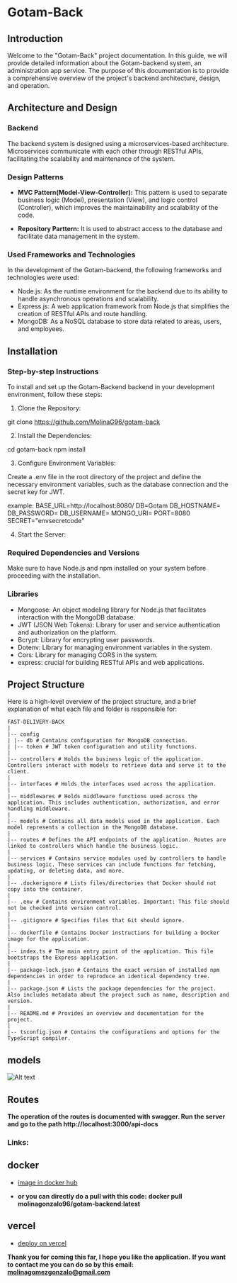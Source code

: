 # Gotam-Back

## Introduction

Welcome to the "Gotam-Back" project documentation. In this guide, we will provide detailed information about the Gotam-backend system, an administration app service. The purpose of this documentation is to provide a comprehensive overview of the project's backend architecture, design, and operation.

## Architecture and Design

### Backend

The backend system is designed using a microservices-based architecture. Microservices communicate with each other through RESTful APIs, facilitating the scalability and maintenance of the system.

### Design Patterns

-   **MVC Pattern(Model-View-Controller):** This pattern is used to separate business logic (Model), presentation (View), and logic control (Controller), which improves the maintainability and scalability of the code.

-   **Repository Parttern:** It is used to abstract access to the database and facilitate data management in the system.

### Used Frameworks and Technologies

In the development of the Gotam-backend, the following frameworks and technologies were used:

-   Node.js: As the runtime environment for the backend due to its ability to handle asynchronous operations and scalability.
-   Express.js: A web application framework from Node.js that simplifies the creation of RESTful APIs and route handling.
-   MongoDB: As a NoSQL database to store data related to areas, users, and employees.

## Installation

### Step-by-step Instructions

To install and set up the Gotam-Backend backend in your development environment, follow these steps:

1. Clone the Repository:

git clone https://github.com/MolinaG96/gotam-back

2. Install the Dependencies:

cd gotam-back
npm install

3. Configure Environment Variables:

Create a .env file in the root directory of the project and define the necessary environment variables, such as the database connection and the secret key for JWT.

example:
BASE_URL=http://localhost:8080/
DB=Gotam
DB_HOSTNAME=
DB_PASSWORD=
DB_USERNAME=
MONGO_URI=
PORT=8080
SECRET="envsecretcode"

4. Start the Server:

### Required Dependencies and Versions

Make sure to have Node.js and npm installed on your system before proceeding with the installation.

### Libraries

-   Mongoose: An object modeling library for Node.js that facilitates interaction with the MongoDB database.
-   JWT (JSON Web Tokens): Library for user and service authentication and authorization on the platform.
-   Bcrypt: Library for encrypting user passwords.
-   Dotenv: Library for managing environment variables in the system.
-   Cors: Library for managing CORS in the system.
-   express: crucial for building RESTful APIs and web applications.

## Project Structure

Here is a high-level overview of the project structure, and a brief explanation of what each file and folder is responsible for:

```
FAST-DELIVERY-BACK
|
|-- config
| |-- db # Contains configuration for MongoDB connection.
| |-- token # JWT token configuration and utility functions.
|
|-- controllers # Holds the business logic of the application. Controllers interact with models to retrieve data and serve it to the client.
|
|-- interfaces # Holds the interfaces used across the application.
|
|-- middlewares # Holds middleware functions used across the application. This includes authentication, authorization, and error handling middleware.
|
|-- models # Contains all data models used in the application. Each model represents a collection in the MongoDB database.
|
|-- routes # Defines the API endpoints of the application. Routes are linked to controllers which handle the business logic.
|
|-- services # Contains service modules used by controllers to handle business logic. These services can include functions for fetching, updating, or deleting data, and more.
|
|-- .dockerignore # Lists files/directories that Docker should not copy into the container.
|
|-- .env # Contains environment variables. Important: This file should not be checked into version control.
|
|-- .gitignore # Specifies files that Git should ignore.
|
|-- dockerfile # Contains Docker instructions for building a Docker image for the application.
|
|-- index.ts # The main entry point of the application. This file bootstraps the Express application.
|
|-- package-lock.json # Contains the exact version of installed npm dependencies in order to reproduce an identical dependency tree.
|
|-- package.json # Lists the package dependencies for the project. Also includes metadata about the project such as name, description and version.
|
|-- README.md # Provides an overview and documentation for the project.
|
|-- tsconfig.json # Contains the configurations and options for the TypeScript compiler.
```

## models

![Alt text]([image.png](https://cdn.discordapp.com/attachments/1161545327720005782/1163818545751277638/image.png?ex=6540f57c&is=652e807c&hm=ede1884a9c255e5db20cd484913693179a36bedf1acdf8919215bdbb6bc0fff3&))

## Routes

**The operation of the routes is documented with swagger. Run the server and go to the path http://localhost:3000/api-docs**

### Links:

## docker

-   [image in docker hub](https://hub.docker.com/repository/docker/molinagonzalo96/gotam-backend/general)

-   **or you can directly do a pull with this code:**
    **docker pull molinagonzalo96/gotam-backend:latest**

## vercel

-   [deploy on vercel](https://gotam-front.vercel.app/)

**Thank you for coming this far, I hope you like the application.**
**If you want to contact me you can do so by this email: molinagomezgonzalo@gmail.com**
